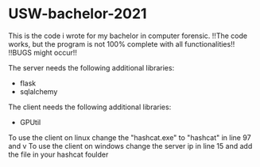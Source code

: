 # USW-bachelor-2021
This is the code i wrote for my bachelor in computer forensic.
!!The code works, but the program is not 100% complete with all functionalities!!
!!BUGS might occur!!

The server needs the following additional libraries:
- flask
- sqlalchemy

The client needs the following additional libraries:
- GPUtil

To use the client on linux change the "hashcat.exe" to "hashcat" in line 97 and v
To use the client on windows change the server ip in line 15 and add the file in your hashcat foulder

